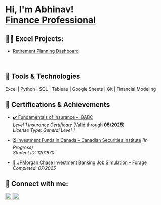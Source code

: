 <h1>Hi, I'm Abhinav! <br> <a href="https://www.linkedin.com/in/abhinavvwadhwa/">Finance Professional</a>

<h2>👨‍💻 Excel Projects:</h2>

  - [Retirement Planning Dashboard](https://github.com/abhinavwadhwa1404/Activeprojects)

<br>
<H2> 🧰 Tools & Technologies </H2>

Excel | Python | SQL | Tableau | Google Sheets | Git | Financial Modeling


<H2> 📜 Certifications & Achievements </H2>

- [✔️ Fundamentals of Insurance – IBABC](#)  
  *Level 1 Insurance Certificate* (Valid through **05/2025**)  
  *License Type: General Level 1*

- [⏳ Investment Funds in Canada – Canadian Securities Institute](#) *(In Progress)*  
  *Student ID: 1201870*

- [🏦 JPMorgan Chase Investment Banking Job Simulation – Forage](#)  
  *Completed: 07/2025*

<h2> 🤳 Connect with me:</h2>

[<img align="left" alt="AbhinavWadhwa | LinkedIn" width="22px" src="https://imgur.com/xZHrdjd.jpg" />][linkedin]
[<img align="left" alt="AbhinavWadhwa | Instagram" width="22px" src="https://imgur.com/DvIDenb.jpg" />][instagram]

[instagram]: https://www.instagram.com/abhinavvwadhwa/
[LinkedIn]: https://www.linkedin.com/in/abhinavvwadhwa/
